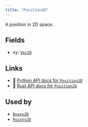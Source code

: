 ```yaml
---
title: "Position2D"
---
```


A position in 2D space.

## Fields

* xy: [`Vec2D`](../datatypes/vec2d.md)

## Links
 * 🐍 [Python API docs for `Position2D`](https://ref.rerun.io/docs/python/HEAD/package/rerun/components/position2d/)
 * 🦀 [Rust API docs for `Position2D`](https://docs.rs/rerun/0.9.0-alpha.6/rerun/components/struct.Position2D.html)


## Used by

* [`Boxes2D`](../archetypes/boxes2d.md)
* [`Points2D`](../archetypes/points2d.md)
